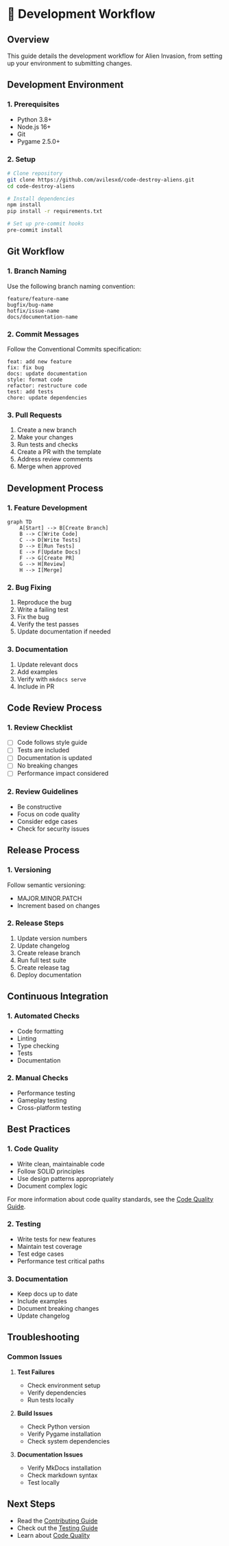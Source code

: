 # 🔄 Development Workflow

## Overview

This guide details the development workflow for Alien Invasion, from setting up your environment to submitting changes.

## Development Environment

### 1. Prerequisites

- Python 3.8+
- Node.js 16+
- Git
- Pygame 2.5.0+

### 2. Setup

```bash
# Clone repository
git clone https://github.com/avilesxd/code-destroy-aliens.git
cd code-destroy-aliens

# Install dependencies
npm install
pip install -r requirements.txt

# Set up pre-commit hooks
pre-commit install
```

## Git Workflow

### 1. Branch Naming

Use the following branch naming convention:

```
feature/feature-name
bugfix/bug-name
hotfix/issue-name
docs/documentation-name
```

### 2. Commit Messages

Follow the Conventional Commits specification:

```
feat: add new feature
fix: fix bug
docs: update documentation
style: format code
refactor: restructure code
test: add tests
chore: update dependencies
```

### 3. Pull Requests

1. Create a new branch
2. Make your changes
3. Run tests and checks
4. Create a PR with the template
5. Address review comments
6. Merge when approved

## Development Process

### 1. Feature Development

```mermaid
graph TD
    A[Start] --> B[Create Branch]
    B --> C[Write Code]
    C --> D[Write Tests]
    D --> E[Run Tests]
    E --> F[Update Docs]
    F --> G[Create PR]
    G --> H[Review]
    H --> I[Merge]
```

### 2. Bug Fixing

1. Reproduce the bug
2. Write a failing test
3. Fix the bug
4. Verify the test passes
5. Update documentation if needed

### 3. Documentation

1. Update relevant docs
2. Add examples
3. Verify with `mkdocs serve`
4. Include in PR

## Code Review Process

### 1. Review Checklist

- [ ] Code follows style guide
- [ ] Tests are included
- [ ] Documentation is updated
- [ ] No breaking changes
- [ ] Performance impact considered

### 2. Review Guidelines

- Be constructive
- Focus on code quality
- Consider edge cases
- Check for security issues

## Release Process

### 1. Versioning

Follow semantic versioning:

- MAJOR.MINOR.PATCH
- Increment based on changes

### 2. Release Steps

1. Update version numbers
2. Update changelog
3. Create release branch
4. Run full test suite
5. Create release tag
6. Deploy documentation

## Continuous Integration

### 1. Automated Checks

- Code formatting
- Linting
- Type checking
- Tests
- Documentation

### 2. Manual Checks

- Performance testing
- Gameplay testing
- Cross-platform testing

## Best Practices

### 1. Code Quality

- Write clean, maintainable code
- Follow SOLID principles
- Use design patterns appropriately
- Document complex logic

For more information about code quality standards, see the [Code Quality Guide](../development/code-quality.md).

### 2. Testing

- Write tests for new features
- Maintain test coverage
- Test edge cases
- Performance test critical paths

### 3. Documentation

- Keep docs up to date
- Include examples
- Document breaking changes
- Update changelog

## Troubleshooting

### Common Issues

1. **Test Failures**
   - Check environment setup
   - Verify dependencies
   - Run tests locally

2. **Build Issues**
   - Check Python version
   - Verify Pygame installation
   - Check system dependencies

3. **Documentation Issues**
   - Verify MkDocs installation
   - Check markdown syntax
   - Test locally

## Next Steps

- Read the [Contributing Guide](README.md)
- Check out the [Testing Guide](../testing/README.md)
- Learn about [Code Quality](../development/code-quality.md)
